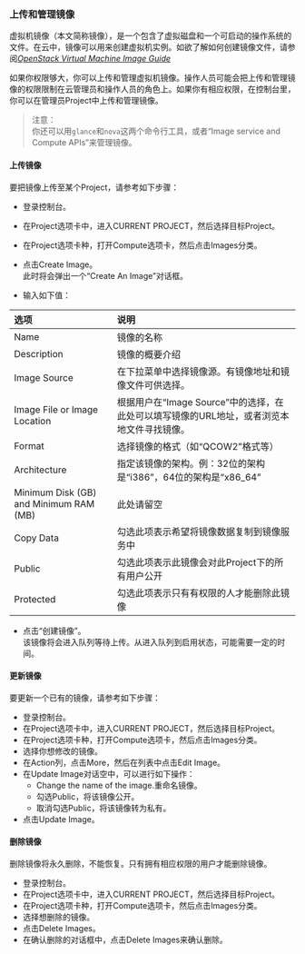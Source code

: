 ### 上传和管理镜像

虚拟机镜像（本文简称镜像），是一个包含了虚拟磁盘和一个可启动的操作系统的文件。在云中，镜像可以用来创建虚拟机实例。如欲了解如何创建镜像文件，请参阅[*OpenStack Virtual Machine Image Guide*](http://ithasnotbeenaddedyet.com)

如果你权限够大，你可以上传和管理虚拟机镜像。操作人员可能会把上传和管理镜像的权限限制在云管理员和操作人员的角色上。如果你有相应权限，在控制台里，你可以在管理员Project中上传和管理镜像。

>注意：	
>你还可以用```glance```和```nova```这两个命令行工具，或者“Image service and Compute APIs”来管理镜像。

#### 上传镜像

要把镜像上传至某个Project，请参考如下步骤：

- 登录控制台。

- 在Project选项卡中，进入CURRENT PROJECT，然后选择目标Project。

- 在Project选项卡种，打开Compute选项卡，然后点击Images分类。

- 点击Create Image。  
	此时将会弹出一个“Create An Image”对话框。

- 输入如下值：

|选项|说明|
|:--|:--|
|Name|镜像的名称|
|Description|镜像的概要介绍|
|Image Source|在下拉菜单中选择镜像源。有镜像地址和镜像文件可供选择。|
|Image File or Image Location|根据用户在“Image Source”中的选择，在此处可以填写镜像的URL地址，或者浏览本地文件寻找镜像。|
|Format|选择镜像的格式（如“QCOW2”格式等）|
|Architecture|指定该镜像的架构。例：32位的架构是“i386”，64位的架构是“x86_64”|
|Minimum Disk (GB) and Minimum RAM (MB)|此处请留空|
|Copy Data|勾选此项表示希望将镜像数据复制到镜像服务中|
|Public|勾选此项表示此镜像会对此Project下的所有用户公开|
|Protected|勾选此项表示只有有权限的人才能删除此镜像|
	
-  点击“创建镜像”。	
	该镜像将会进入队列等待上传。从进入队列到启用状态，可能需要一定的时间。
	
#### 更新镜像

要更新一个已有的镜像，请参考如下步骤：

- 登录控制台。
- 在Project选项卡中，进入CURRENT PROJECT，然后选择目标Project。
- 在Project选项卡种，打开Compute选项卡，然后点击Images分类。
- 选择你想修改的镜像。
- 在Action列，点击More，然后在列表中点击Edit Image。
- 在Update Image对话空中，可以进行如下操作：
	- Change the name of the image.重命名镜像。
	- 勾选Public，将该镜像公开。
	- 取消勾选Public，将该镜像转为私有。
- 点击Update Image。

#### 删除镜像

删除镜像将永久删除，不能恢复。只有拥有相应权限的用户才能删除镜像。

- 登录控制台。
- 在Project选项卡中，进入CURRENT PROJECT，然后选择目标Project。
- 在Project选项卡种，打开Compute选项卡，然后点击Images分类。
- 选择想删除的镜像。
- 点击Delete Images。
- 在确认删除的对话框中，点击Delete Images来确认删除。